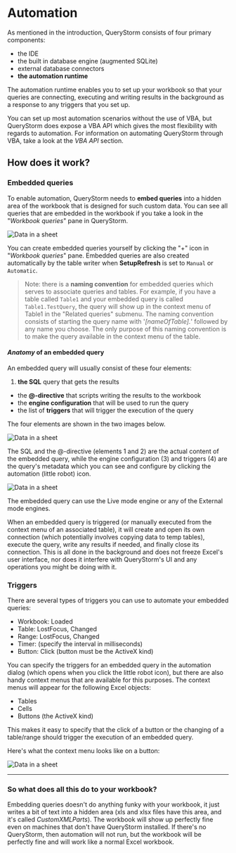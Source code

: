 # Automation
As mentioned in the introduction, QueryStorm consists of four primary components:

- the IDE
- the built in database engine (augmented SQLite)
- external database connectors
- **the automation runtime** 

The automation runtime enables you to set up your workbook so that your queries are connecting, executing and writing results in the background as a response to any triggers that you set up. 

You can set up most automation scenarios without the use of VBA, but QueryStorm does expose a VBA API which gives the most flexibility with regards to automation. For information on automating QueryStorm through VBA, take a look at the *VBA API* section.

## How does it work?
### Embedded queries
To enable automation, QueryStorm needs to **embed queries** into a hidden area of the workbook that is designed for such custom data. You can see all queries that are embedded in the workbook if you take a look in the "*Workbook queries*" pane in QueryStorm. 

![Data in a sheet](https://www.querystorm.com/Images/Docs/workbookqueries.png)

You can create embedded queries yourself by clicking the "+" icon in "*Workbook queries*" pane. Embedded queries are also created automatically by the table writer when **SetupRefresh** is set to `Manual` or `Automatic`.

> Note: there is a **naming convention** for embedded queries which serves to associate queries and tables. For example, if you have a table called `Table1` and your embedded query is called `Table1.TestQuery`, the query will show up in the context menu of Table1 in the "Related queries" submenu. The naming convention consists of starting the query name with '*[nameOfTable].*' followed by any name you choose. The only purpose of this naming convention is to make the query available in the context menu of the table.

#### *Anatomy* of an embedded query
An embedded query will usually consist of these four elements:

1. **the SQL** query that gets the results
- the **@-directive** that scripts writing the results to the workbook
- the **engine configuration** that will be used to run the query
- the list of **triggers** that will trigger the execution of the query

The four elements are shown in the two images below.

![Data in a sheet](https://www.querystorm.com/Images/Docs/embeddedquery_anatomy_1_2.png)

The SQL and the @-directive (elements 1 and 2) are the actual content of the embedded query, while the engine configuration (3) and triggers (4) are the query's metadata which you can see and configure by clicking the automation (little robot) icon.

![Data in a sheet](https://www.querystorm.com/Images/Docs/embeddedquery_anatomy_3_4.png)

The embedded query can use the Live mode engine or any of the External mode engines. 

When an embedded query is triggered (or manually executed from the context menu of an associated table), it will create and open its own connection (which potentially involves copying data to temp tables), execute the query, write any results if needed, and finally close its connection. This is all done in the background and does not freeze Excel's user interface, nor does it interfere with QueryStorm's UI and any operations you might be doing with it.   

### Triggers
There are several types of triggers you can use to automate your embedded queries:

- Workbook: Loaded
- Table: LostFocus, Changed
- Range: LostFocus, Changed
- Timer: (specify the interval in milliseconds)
- Button: Click (button must be the ActiveX kind)

You can specify the triggers for an embedded query in the automation dialog (which opens when you click the little robot icon), but there are also handy context menus that are available for this purposes. The context menus will appear for the following Excel objects: 

- Tables
- Cells
- Buttons (the ActiveX kind)

This makes it easy to specify that the click of a button or the changing of a table/range should trigger the execution of an embedded query. 

Here's what the context menu looks like on a button:
 
![Data in a sheet](https://www.querystorm.com/Images/Docs/buttontriggers.png)



----------
 
### So what does all this do to your workbook?
Embedding queries doesn't do anything funky with your workbook, it just writes a bit of text into a hidden area (xls and xlsx files have this area, and it's called *CustomXMLParts*). The workbook will show up perfectly fine even on machines that don't have QueryStorm installed. If there's no QueryStorm, then automation will not run, but the workbook will be perfectly fine and will work like a normal Excel workbook.